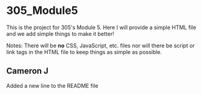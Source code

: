 # 305_Module5

This is the project for 305's Module 5. Here I will provide a simple HTML file and we add simple things to make it better!

Notes: There will be **no** CSS, JavaScript, etc. files nor will there be script or link tags in the HTML file to keep things as simple as possible.


## Cameron J
Added a new line to the README file
